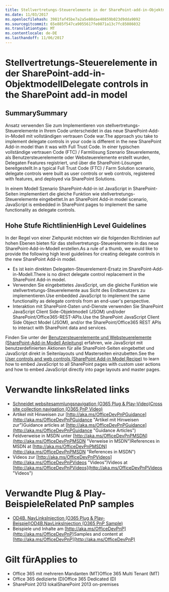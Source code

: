 ```yaml
---
title: Stellvertretungs-Steuerelemente in der SharePoint-add-in-Objektmodell
ms.date: 11/03/2017
ms.openlocfilehash: 3981faf45be7a2a5e80dae40859b023d9dda9092
ms.sourcegitcommit: 65e885f547ca9055617fe0871a13c7fc85086032
ms.translationtype: MT
ms.contentlocale: de-DE
ms.lasthandoff: 11/06/2017
---
```

<a name="delegate-controls-in-the-sharepoint-add-in-model"></a><span data-ttu-id="a3347-102">Stellvertretungs-Steuerelemente in der SharePoint-add-in-Objektmodell</span><span class="sxs-lookup"><span data-stu-id="a3347-102">Delegate controls in the SharePoint add-in model</span></span>
================================================

<a name="summary"></a><span data-ttu-id="a3347-103">Summary</span><span class="sxs-lookup"><span data-stu-id="a3347-103">Summary</span></span>
-------

<span data-ttu-id="a3347-104">Ansatz verwenden Sie zum Implementieren von stellvertretungs-Steuerelemente in Ihrem Code unterscheidet in das neue SharePoint-Add-in-Modell mit vollständigen vertrauen Code war.</span><span class="sxs-lookup"><span data-stu-id="a3347-104">The approach you take to implement delegate controls in your code is different in the new SharePoint Add-in model than it was with Full Trust Code.</span></span>  <span data-ttu-id="a3347-105">In einer typischen vollständige vertrauen Code (FTC) / Farmlösung Szenario Steuerelemente, als Benutzersteuerelemente oder Websteuerelemente erstellt wurden, Delegaten Features registriert, und über die SharePoint-Lösungen bereitgestellt.</span><span class="sxs-lookup"><span data-stu-id="a3347-105">In a typical Full Trust Code (FTC) / Farm Solution scenario, delegate controls were built as user controls or web controls, registered with features, and deployed via SharePoint Solutions.</span></span>

<span data-ttu-id="a3347-106">In einem Modell Szenario SharePoint-Add-in ist JavaScript in SharePoint-Seiten implementiert die gleiche Funktion wie stellvertretungs-Steuerelemente eingebettet.</span><span class="sxs-lookup"><span data-stu-id="a3347-106">In an SharePoint Add-in model scenario, JavaScript is embedded in SharePoint pages to implement the same functionality as delegate controls.</span></span>

<a name="high-level-guidelines"></a><span data-ttu-id="a3347-107">Hohe Stufe Richtlinien</span><span class="sxs-lookup"><span data-stu-id="a3347-107">High Level Guidelines</span></span>
---------------------

<span data-ttu-id="a3347-108">In der Regel von einer Ziehpunkt möchten wir die folgenden Richtlinien auf hohen Ebenen bieten für das stellvertretungs-Steuerelemente in das neue SharePoint-Add-in-Modell erstellen.</span><span class="sxs-lookup"><span data-stu-id="a3347-108">As a rule of a thumb, we would like to provide the following high level guidelines for creating delegate controls in the new SharePoint Add-in model.</span></span>

- <span data-ttu-id="a3347-109">Es ist kein direkten Delegaten-Steuerelement-Ersatz im SharePoint-Add-in-Modell.</span><span class="sxs-lookup"><span data-stu-id="a3347-109">There is no direct delegate control replacement in the SharePoint Add-in model.</span></span>
- <span data-ttu-id="a3347-110">Verwenden Sie eingebettetes JavaScript, um die gleiche Funktion wie stellvertretungs-Steuerelemente aus Sicht des Endbenutzers zu implementieren.</span><span class="sxs-lookup"><span data-stu-id="a3347-110">Use embedded JavaScript to implement the same functionality as delegate controls from an end-user's perspective.</span></span>
- <span data-ttu-id="a3347-111">Interaktion mit SharePoint-Daten und-Dienste verwenden Sie SharePoint JavaScript Client Side-Objektmodell (JSOM) und/oder SharePoint/Office365-REST-APIs.</span><span class="sxs-lookup"><span data-stu-id="a3347-111">Use the SharePoint JavaScript Client Side Object Model (JSOM), and/or the SharePoint/Office365 REST APIs to interact with SharePoint data and services.</span></span>

<span data-ttu-id="a3347-112">Finden Sie unter der [Benutzersteuerelemente und Websteuerelemente (SharePoint-Add-in Modell Anleitung)](user-controls-and-web-controls-sharepoint-add-in.md) erfahren, wie JavaScript mit benutzerdefinierten Aktionen für alle SharePoint-Seiten eingebettet und JavaScript direkt in Seitenlayouts und Masterseiten einzubetten.</span><span class="sxs-lookup"><span data-stu-id="a3347-112">See the [User controls and web controls (SharePoint Add-in Model Recipe)](user-controls-and-web-controls-sharepoint-add-in.md) to learn how to embed JavaScript to all SharePoint pages with custom user actions and how to embed JavaScript directly into page layouts and master pages.</span></span>

<a name="related-links"></a><span data-ttu-id="a3347-113">Verwandte links</span><span class="sxs-lookup"><span data-stu-id="a3347-113">Related links</span></span>
=============
- [<span data-ttu-id="a3347-114">Schneidet websitesammlungsnavigation (O365 Plug & Play-Video)</span><span class="sxs-lookup"><span data-stu-id="a3347-114">Cross site collection navigation (O365 PnP Video)</span></span>](http://channel9.msdn.com/blogs/OfficeDevPnP/Cross-site-collection-navigation)
- <span data-ttu-id="a3347-115">Artikel mit Hinweisen zur [http://aka.ms/OfficeDevPnPGuidance](http://aka.ms/OfficeDevPnPGuidance "Artikel mit Hinweisen zur")</span><span class="sxs-lookup"><span data-stu-id="a3347-115">Guidance articles at [http://aka.ms/OfficeDevPnPGuidance](http://aka.ms/OfficeDevPnPGuidance "Guidance Articles")</span></span>
- <span data-ttu-id="a3347-116">Feldverweise in MSDN unter [http://aka.ms/OfficeDevPnPMSDN](http://aka.ms/OfficeDevPnPMSDN "Verweise in MSDN")</span><span class="sxs-lookup"><span data-stu-id="a3347-116">References in MSDN at [http://aka.ms/OfficeDevPnPMSDN](http://aka.ms/OfficeDevPnPMSDN "References in MSDN")</span></span>
- <span data-ttu-id="a3347-117">Videos zur [http://aka.ms/OfficeDevPnPVideos](http://aka.ms/OfficeDevPnPVideos "Videos")</span><span class="sxs-lookup"><span data-stu-id="a3347-117">Videos at [http://aka.ms/OfficeDevPnPVideos](http://aka.ms/OfficeDevPnPVideos "Videos")</span></span>

<a name="related-pnp-samples"></a><span data-ttu-id="a3347-118">Verwandte Plug & Play-Beispiele</span><span class="sxs-lookup"><span data-stu-id="a3347-118">Related PnP samples</span></span>
===================
- [<span data-ttu-id="a3347-119">OD4B. NavLinksInjection (O365 Plug & Play-Beispiel)</span><span class="sxs-lookup"><span data-stu-id="a3347-119">OD4B.NavLinksInjection (O365 PnP Sample)</span></span>](https://github.com/SharePoint/PnP/tree/master/Samples/OD4B.NavLinksInjection)
- <span data-ttu-id="a3347-120">Beispiele und Inhalte am [http://aka.ms/OfficeDevPnP](http://aka.ms/OfficeDevPnP)</span><span class="sxs-lookup"><span data-stu-id="a3347-120">Samples and content at [http://aka.ms/OfficeDevPnP](http://aka.ms/OfficeDevPnP)</span></span>

<a name="applies-to"></a><span data-ttu-id="a3347-121">Gilt für</span><span class="sxs-lookup"><span data-stu-id="a3347-121">Applies to</span></span>
==========
- <span data-ttu-id="a3347-122">Office 365 mit mehreren Mandanten (MT)</span><span class="sxs-lookup"><span data-stu-id="a3347-122">Office 365 Multi Tenant (MT)</span></span>
- <span data-ttu-id="a3347-123">Office 365 dedizierte (D)</span><span class="sxs-lookup"><span data-stu-id="a3347-123">Office 365 Dedicated (D)</span></span>
- <span data-ttu-id="a3347-124">SharePoint 2013 lokal</span><span class="sxs-lookup"><span data-stu-id="a3347-124">SharePoint 2013 on-premises</span></span>
